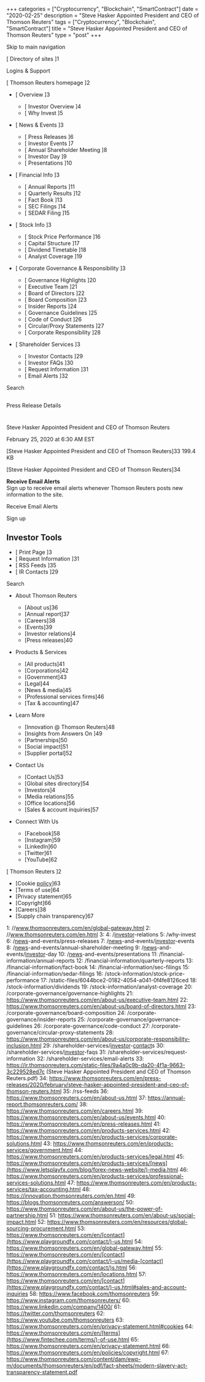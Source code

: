 +++
categories = ["Cryptocurrency", "Blockchain", "SmartContract"]
date = "2020-02-25"
description = "Steve Hasker Appointed President and CEO of Thomson Reuters"
tags = ["Cryptocurrency", "Blockchain", "SmartContract"]
title = "Steve Hasker Appointed President and CEO of Thomson Reuters"
type = "post"
+++



Skip to main navigation

[ Directory of sites ]1

Logins & Support

[ Thomson Reuters homepage ]2

  * [ Overview ]3

    * [ Investor Overview ]4
    * [ Why Invest ]5

  * [ News & Events ]3

    * [ Press Releases ]6
    * [ Investor Events ]7
    * [ Annual Shareholder Meeting ]8
    * [ Investor Day ]9
    * [ Presentations ]10

  * [ Financial Info ]3

    * [ Annual Reports ]11
    * [ Quarterly Results ]12
    * [ Fact Book ]13
    * [ SEC Filings ]14
    * [ SEDAR Filing ]15

  * [ Stock Info ]3

    * [ Stock Price Performance ]16
    * [ Capital Structure ]17
    * [ Dividend Timetable ]18
    * [ Analyst Coverage ]19

  * [ Corporate Governance & Responsibility ]3

    * [ Governance Highlights ]20
    * [ Executive Team ]21
    * [ Board of Directors ]22
    * [ Board Composition ]23
    * [ Insider Reports ]24
    * [ Governance Guidelines ]25
    * [ Code of Conduct ]26
    * [ Circular/Proxy Statements ]27
    * [ Corporate Responsibility ]28

  * [ Shareholder Services ]3

    * [ Investor Contacts ]29
    * [ Investor FAQs ]30
    * [ Request Information ]31
    * [ Email Alerts ]32

Search

##

Press Release Details

#

Steve Hasker Appointed President and CEO of Thomson Reuters

February 25, 2020 at 6:30 AM EST

[Steve Hasker Appointed President and CEO of Thomson Reuters]33 199.4
KB

[Steve Hasker Appointed President and CEO of Thomson Reuters]34

**Receive Email Alerts**  
Sign up to receive email alerts whenever Thomson Reuters posts new
information to the site.

Receive Email Alerts

Sign up

## Investor Tools

  * [ Print Page ]3
  * [ Request Information ]31
  * [ RSS Feeds ]35
  * [ IR Contacts ]29

Search

  * About Thomson Reuters

    * [About us]36
    * [Annual report]37
    * [Careers]38
    * [Events]39
    * [Investor relations]4
    * [Press releases]40

  * Products & Services

    * [All products]41
    * [Corporations]42
    * [Government]43
    * [Legal]44
    * [News & media]45
    * [Professional services firms]46
    * [Tax & accounting]47

  * Learn More

    * [Innovation @ Thomson Reuters]48
    * [Insights from Answers On ]49
    * [Partnerships]50
    * [Social impact]51
    * [Supplier portal]52

  * Contact Us

    * [Contact Us]53
    * [Global sites directory]54
    * [Investors]4
    * [Media relations]55
    * [Office locations]56
    * [Sales & account inquiries]57

  * Connect With Us

    * [Facebook]58
    * [Instagram]59
    * [LinkedIn]60
    * [Twitter]61
    * [YouTube]62

[ Thomson Reuters ]2

  * [Cookie [policy](https://www.fintechee.com/policy/)]63
  * [Terms of use]64
  * [Privacy statement]65
  * [Copyright]66
  * [Careers]38
  * [Supply chain transparency]67

   1: //www.thomsonreuters.com/en/global-gateway.html
   2: //www.thomsonreuters.com/en.html
   3: 
   4: /[investor](https://www.fintechee.com/tutorial-for-forex-trading/investor-mode/)-relations
   5: /why-invest
   6: /[news](https://www.letsplayfx.com/blog/forex-news-website/)-and-events/press-releases
   7: /[news](https://www.letsplayfx.com/blog/forex-news-website/)-and-events/[investor](https://www.fintechee.com/tutorial-for-forex-trading/investor-mode/)-events
   8: /[news](https://www.letsplayfx.com/blog/forex-news-website/)-and-events/annual-shareholder-meeting
   9: /[news](https://www.letsplayfx.com/blog/forex-news-website/)-and-events/[investor](https://www.fintechee.com/tutorial-for-forex-trading/investor-mode/)-day
   10: /[news](https://www.letsplayfx.com/blog/forex-news-website/)-and-events/presentations
   11: /financial-information/annual-reports
   12: /financial-information/quarterly-reports
   13: /financial-information/fact-book
   14: /financial-information/sec-filings
   15: /financial-information/sedar-filings
   16: /stock-information/stock-price-performance
   17: /static-files/6044bce2-0182-4054-a041-0f4fe8126ced
   18: /stock-information/dividends
   19: /stock-information/analyst-coverage
   20: /corporate-governance/governance-highlights
   21: https://www.thomsonreuters.com/en/about-us/executive-team.html
   22: https://www.thomsonreuters.com/en/about-us/board-of-directors.html
   23: /corporate-governance/board-composition
   24: /corporate-governance/insider-reports
   25: /corporate-governance/governance-guidelines
   26: /corporate-governance/code-conduct
   27: /corporate-governance/circular-proxy-statements
   28: https://www.thomsonreuters.com/en/about-us/corporate-responsibility-inclusion.html
   29: /shareholder-services/[investor](https://www.fintechee.com/tutorial-for-forex-trading/investor-mode/)-[contact](https://www.playgroundfx.com/contact/)s
   30: /shareholder-services/[investor](https://www.fintechee.com/tutorial-for-forex-trading/investor-mode/)-faqs
   31: /shareholder-services/request-information
   32: /shareholder-services/email-alerts
   33: https://ir.thomsonreuters.com/static-files/9a4a0c9b-da20-4f1a-9663-3c229528ed7c (Steve Hasker Appointed President and CEO of Thomson Reuters.pdf)
   34: https://www.thomsonreuters.com/en/press-releases/2020/february/steve-hasker-appointed-president-and-ceo-of-thomson-reuters.html
   35: /rss-feeds
   36: https://www.thomsonreuters.com/en/about-us.html
   37: https://annual-report.thomsonreuters.com/
   38: https://www.thomsonreuters.com/en/careers.html
   39: https://www.thomsonreuters.com/en/about-us/events.html
   40: https://www.thomsonreuters.com/en/press-releases.html
   41: https://www.thomsonreuters.com/en/products-services.html
   42: https://www.thomsonreuters.com/en/products-services/corporate-solutions.html
   43: https://www.thomsonreuters.com/en/products-services/government.html
   44: https://www.thomsonreuters.com/en/products-services/legal.html
   45: https://www.thomsonreuters.com/en/products-services/[news](https://www.letsplayfx.com/blog/forex-news-website/)-media.html
   46: https://www.thomsonreuters.com/en/products-services/professional-services-solutions.html
   47: https://www.thomsonreuters.com/en/products-services/tax-accounting.html
   48: https://innovation.thomsonreuters.com/en.html
   49: https://blogs.thomsonreuters.com/answerson/
   50: https://www.thomsonreuters.com/en/about-us/the-power-of-partnership.html
   51: https://www.thomsonreuters.com/en/about-us/social-impact.html
   52: https://www.thomsonreuters.com/en/resources/global-sourcing-procurement.html
   53: https://www.thomsonreuters.com/en/[contact](https://www.playgroundfx.com/contact/)-us.html
   54: https://www.thomsonreuters.com/en/global-gateway.html
   55: https://www.thomsonreuters.com/en/[contact](https://www.playgroundfx.com/contact/)-us/media-[contact](https://www.playgroundfx.com/contact/)s.html
   56: https://www.thomsonreuters.com/en/locations.html
   57: https://www.thomsonreuters.com/en/[contact](https://www.playgroundfx.com/contact/)-us.html#sales-and-account-inquiries
   58: https://www.facebook.com/thomsonreuters
   59: https://www.instagram.com/thomsonreuters/
   60: https://www.linkedin.com/company/1400/
   61: https://twitter.com/thomsonreuters
   62: https://www.youtube.com/thomsonreuters
   63: https://www.thomsonreuters.com/en/privacy-statement.html#cookies
   64: https://www.thomsonreuters.com/en/[terms](https://www.fintechee.com/terms/)-of-use.html
   65: https://www.thomsonreuters.com/en/privacy-statement.html
   66: https://www.thomsonreuters.com/en/policies/copyright.html
   67: https://www.thomsonreuters.com/content/dam/ewp-m/documents/thomsonreuters/en/pdf/fact-sheets/modern-slavery-act-transparency-statement.pdf